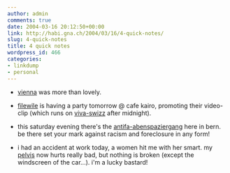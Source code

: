 ```yaml
---
author: admin
comments: true
date: 2004-03-16 20:12:50+00:00
link: http://habi.gna.ch/2004/03/16/4-quick-notes/
slug: 4-quick-notes
title: 4 quick notes
wordpress_id: 466
categories:
- linkdump
- personal
---
```


- [vienna](http://habi.gna.ch/blog/archives/000247.html) was more than lovely.

- [filewile](http://www.filewile.com/) is having a party tomorrow @ cafe kairo, promoting their video-clip (which runs on [viva-swizz](http://www.viva-swizz.ch/) after midnight).

- this saturday evening there's the [antifa-abenspaziergang](http://www.antifa.ch/demo040320.html) here in bern. be there set your mark against racism and foreclosure in any form!

- i had an accident at work today, a women hit me with her smart. 
my [pelvis](http://dict.leo.org/?p=TPi..&search=pelvis) now hurts really bad, but nothing is broken (except the windscreen of the car...). i'm a lucky bastard!
